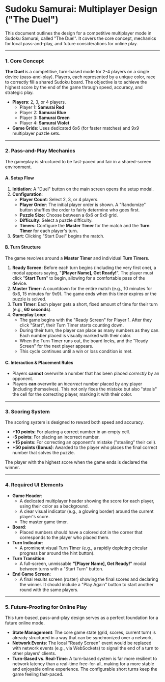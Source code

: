 # Sudoku Samurai: Multiplayer Design ("The Duel")

This document outlines the design for a competitive multiplayer mode in Sudoku Samurai, called "The Duel". It covers the core concept, mechanics for local pass-and-play, and future considerations for online play.

---

### 1. Core Concept

**The Duel** is a competitive, turn-based mode for 2-4 players on a single device (pass-and-play). Players, each represented by a unique color, race to correctly fill a shared Sudoku board. The objective is to achieve the highest score by the end of the game through speed, accuracy, and strategic play.

-   **Players**: 2, 3, or 4 players.
    -   Player 1: **Samurai Red**
    -   Player 2: **Samurai Blue**
    -   Player 3: **Samurai Green**
    -   Player 4: **Samurai Violet**
-   **Game Grids**: Uses dedicated 6x6 (for faster matches) and 9x9 multiplayer puzzle sets.

---

### 2. Pass-and-Play Mechanics

The gameplay is structured to be fast-paced and fair in a shared-screen environment.

#### A. Setup Flow

1.  **Initiation**: A "Duel" button on the main screen opens the setup modal.
2.  **Configuration**:
    -   **Player Count**: Select 2, 3, or 4 players.
    -   **Player Order**: The initial player order is shown. A "Randomize" button shuffles the order to fairly determine who goes first.
    -   **Puzzle Size**: Choose between a 6x6 or 9x9 grid.
    -   **Difficulty**: Select a puzzle difficulty.
    -   **Timers**: Configure the **Master Timer** for the match and the **Turn Timer** for each player's turn.
3.  **Start**: Clicking "Start Duel" begins the match.

#### B. Turn Structure

The game revolves around a **Master Timer** and individual **Turn Timers**.

1.  **Ready Screen**: Before each turn begins (including the very first one), a modal appears saying, "**[Player Name], Get Ready!**". The player must click "**Start Turn**" to begin, allowing for a comfortable pass of the device.
2.  **Master Timer**: A countdown for the entire match (e.g., 10 minutes for 6x6, 15 minutes for 9x9). The game ends when this timer expires or the puzzle is solved.
3.  **Turn Timer**: Each player gets a short, fixed amount of time for their turn (e.g., **60 seconds**).
4.  **Gameplay Loop**:
    -   The game begins with the "Ready Screen" for Player 1. After they click "Start", their Turn Timer starts counting down.
    -   During their turn, the player can place as many numbers as they can. Each number placed is visually marked with their color.
    -   When the Turn Timer runs out, the board locks, and the "Ready Screen" for the next player appears.
    -   This cycle continues until a win or loss condition is met.

#### C. Interaction & Placement Rules

-   Players **cannot** overwrite a number that has been placed *correctly* by an opponent.
-   Players **can** overwrite an *incorrect* number placed by any player (including themselves). This not only fixes the mistake but also "steals" the cell for the correcting player, marking it with their color.

---

### 3. Scoring System

The scoring system is designed to reward both speed and accuracy.

-   **+10 points**: For placing a correct number in an empty cell.
-   **-5 points**: For placing an incorrect number.
-   **+15 points**: For correcting an opponent's mistake ("stealing" their cell).
-   **+50 points (Bonus)**: Awarded to the player who places the final correct number that solves the puzzle.

The player with the highest score when the game ends is declared the winner.

---

### 4. Required UI Elements

-   **Game Header**:
    -   A dedicated multiplayer header showing the score for each player, using their color as a background.
    -   A clear visual indicator (e.g., a glowing border) around the current player's score.
    -   The master game timer.
-   **Board**:
    -   Placed numbers should have a colored dot in the corner that corresponds to the player who placed them.
-   **Turn Indicator**:
    -   A prominent visual Turn Timer (e.g., a rapidly depleting circular progress bar around the hint button).
-   **Turn Transition**:
    -   A full-screen, unmissable **"[Player Name], Get Ready!"** modal between turns with a "Start Turn" button.
-   **End Game Screen**:
    -   A final results screen (roster) showing the final scores and declaring the winner. It should include a "Play Again" button to start another round with the same players.

---

### 5. Future-Proofing for Online Play

This turn-based, pass-and-play design serves as a perfect foundation for a future online mode.

-   **State Management**: The core game state (grid, scores, current turn) is already structured in a way that can be synchronized over a network.
-   **Network Events**: The local "Ready Screen" event would be replaced with network events (e.g., via WebSockets) to signal the end of a turn to other players' clients.
-   **Turn-Based vs. Real-Time**: A turn-based system is far more resilient to network latency than a real-time free-for-all, making for a more stable and enjoyable online experience. The configurable short turns keep the game feeling fast-paced.